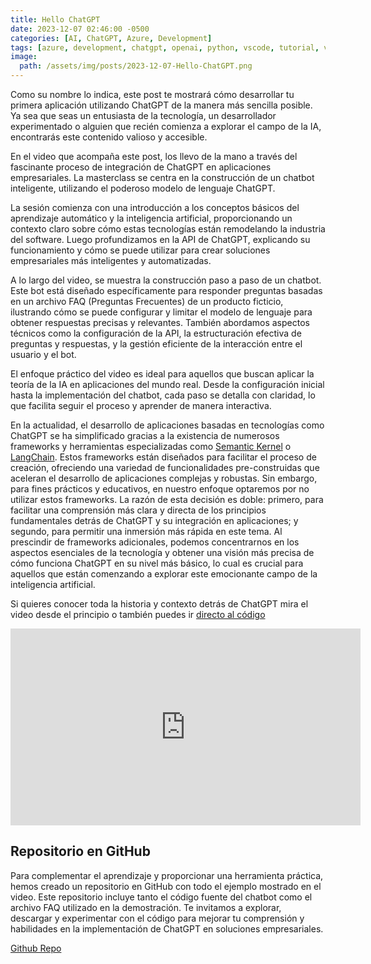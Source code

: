 ```yaml
---
title: Hello ChatGPT
date: 2023-12-07 02:46:00 -0500
categories: [AI, ChatGPT, Azure, Development]
tags: [azure, development, chatgpt, openai, python, vscode, tutorial, video]
image:
  path: /assets/img/posts/2023-12-07-Hello-ChatGPT.png
---
```


 Como su nombre lo indica, este post te mostrará cómo desarrollar tu primera aplicación utilizando ChatGPT de la manera más sencilla posible. Ya sea que seas un entusiasta de la tecnología, un desarrollador experimentado o alguien que recién comienza a explorar el campo de la IA, encontrarás este contenido valioso y accesible.

En el video que acompaña este post, los llevo de la mano a través del fascinante proceso de integración de ChatGPT en aplicaciones empresariales. La masterclass se centra en la construcción de un chatbot inteligente, utilizando el poderoso modelo de lenguaje ChatGPT.

La sesión comienza con una introducción a los conceptos básicos del aprendizaje automático y la inteligencia artificial, proporcionando un contexto claro sobre cómo estas tecnologías están remodelando la industria del software. Luego profundizamos en la API de ChatGPT, explicando su funcionamiento y cómo se puede utilizar para crear soluciones empresariales más inteligentes y automatizadas.

A lo largo del video, se muestra la construcción paso a paso de un chatbot. Este bot está diseñado específicamente para responder preguntas basadas en un archivo FAQ (Preguntas Frecuentes) de un producto ficticio, ilustrando cómo se puede configurar y limitar el modelo de lenguaje para obtener respuestas precisas y relevantes. También abordamos aspectos técnicos como la configuración de la API, la estructuración efectiva de preguntas y respuestas, y la gestión eficiente de la interacción entre el usuario y el bot.

El enfoque práctico del video es ideal para aquellos que buscan aplicar la teoría de la IA en aplicaciones del mundo real. Desde la configuración inicial hasta la implementación del chatbot, cada paso se detalla con claridad, lo que facilita seguir el proceso y aprender de manera interactiva.

En la actualidad, el desarrollo de aplicaciones basadas en tecnologías como ChatGPT se ha simplificado gracias a la existencia de numerosos frameworks y herramientas especializadas como [Semantic Kernel](https://learn.microsoft.com/en-us/semantic-kernel/overview/) o [LangChain](https://www.langchain.com/). Estos frameworks están diseñados para facilitar el proceso de creación, ofreciendo una variedad de funcionalidades pre-construidas que aceleran el desarrollo de aplicaciones complejas y robustas. Sin embargo, para fines prácticos y educativos, en nuestro enfoque optaremos por no utilizar estos frameworks. La razón de esta decisión es doble: primero, para facilitar una comprensión más clara y directa de los principios fundamentales detrás de ChatGPT y su integración en aplicaciones; y segundo, para permitir una inmersión más rápida en este tema. Al prescindir de frameworks adicionales, podemos concentrarnos en los aspectos esenciales de la tecnología y obtener una visión más precisa de cómo funciona ChatGPT en su nivel más básico, lo cual es crucial para aquellos que están comenzando a explorar este emocionante campo de la inteligencia artificial.

Si quieres conocer toda la historia y contexto detrás de ChatGPT mira el video desde el principio o también puedes ir [directo al código](http://warnov.com/@intro-chatgpt-coding) 

<iframe width="560" height="315" src="https://www.youtube.com/embed/zsS-_FAMT7g?si=asDNU4jY3gcOXxgc" title="YouTube video player" frameborder="0" allow="accelerometer; autoplay; clipboard-write; encrypted-media; gyroscope; picture-in-picture; web-share" allowfullscreen></iframe>


## Repositorio en GitHub

Para complementar el aprendizaje y proporcionar una herramienta práctica, hemos creado un repositorio en GitHub con todo el ejemplo mostrado en el video. Este repositorio incluye tanto el código fuente del chatbot como el archivo FAQ utilizado en la demostración. Te invitamos a explorar, descargar y experimentar con el código para mejorar tu comprensión y habilidades en la implementación de ChatGPT en soluciones empresariales.

[Github Repo](http://warnov.com/@automanicure)
